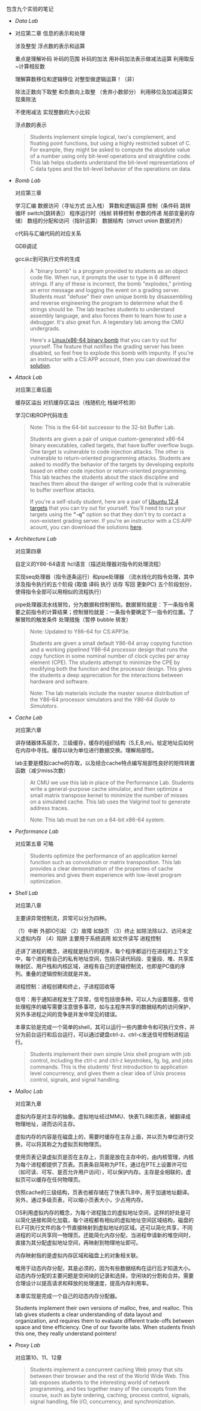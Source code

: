 包含九个实验的笔记

- *Data Lab*

- 对应第二章 信息的表示和处理

  涉及整型 浮点数的表示和运算 

  重点是理解补码 补码的范围 补码的加法 用补码加法表示做减法运算   利用取反~计算相反数 

  理解算数移位和逻辑移位   对整型做逻辑运算！（非） 

  除法正数向下取整   和负数向上取整  （舍弃小数部分）  利用移位及加减运算实现乘除法

  不使用减法 实现整数的大小比较

   浮点数的表示

  > Students implement simple logical, two's complement, and floating point functions, but using a highly restricted subset of C. For example, they might be asked to compute the absolute value of a number using only bit-level operations and straightline code. This lab helps students understand the bit-level representations of C data types and the bit-level behavior of the operations on data.

- *Bomb Lab*

  对应第三章

  学习汇编  数据访问（寻址方式 出入栈） 算数和逻辑运算 控制（条件码 跳转 循环 switch[跳转表]） 程序运行时（栈帧 转移控制 参数的传递 局部变量的存储）  数组的分配和访问（指针运算） 数据结构（struct union 数据对齐）  

  c代码与汇编代码的对应关系

  GDB调试

  gcc从c到可执行文件的生成

  > A "binary bomb" is a program provided to students as an object code file. When run, it prompts the user to type in 6 different strings. If any of these is incorrect, the bomb "explodes," printing an error message and logging the event on a grading server. Students must "defuse" their own unique bomb by disassembling and reverse engineering the program to determine what the 6 strings should be. The lab teaches students to understand assembly language, and also forces them to learn how to use a debugger. It's also great fun. A legendary lab among the CMU undergrads.
  >
  > Here's a [Linux/x86-64 binary bomb](http://csapp.cs.cmu.edu/3e/bomb.tar) that you can try out for yourself. The feature that notifies the grading server has been disabled, so feel free to explode this bomb with impunity. If you're an instructor with a CS:APP account, then you can download the [solution](http://csapp.cs.cmu.edu/im/bomb-solution.txt).

- *Attack Lab*

  对应第三章后面

  缓存区溢出 对抗缓存区溢出（栈随机化 栈破坏检测）

  学习CI和ROP代码攻击

  > Note: This is the 64-bit successor to the 32-bit Buffer Lab.
  >
  > Students are given a pair of unique custom-generated x86-64 binary executables, called targets, that have buffer overflow bugs. One target is vulnerable to code injection attacks. The other is vulnerable to return-oriented programming attacks. Students are asked to modify the behavior of the targets by developing exploits based on either code injection or return-oriented programming. This lab teaches the students about the stack discipline and teaches them about the danger of writing code that is vulnerable to buffer overflow attacks.
  >
  > If you're a self-study student, here are a pair of [Ubuntu 12.4 targets](http://csapp.cs.cmu.edu/3e/target1.tar) that you can try out for yourself. You'll need to run your targets using the **"-q"** option so that they don't try to contact a non-existent grading server. If you're an instructor with a CS:APP acount, you can download the solutions [here](https://csapp.cs.cmu.edu/im/labs/target1-sol.tar).

- *Architecture Lab*

  对应第四章

  自定义的Y86-64语言  hcl语言（描述处理器对指令的处理流程）

  实现seq处理器（指令逐条运行）和pipe处理器 （流水线化的指令处理，其中涉及指令执行的五个阶段 {取值 译码 执行 访存   写回  更新PC} 五个阶段划分，使得指令全部可以用相似的流程执行）

  pipe处理器流水线冒险，分为数据和控制冒险。数据冒险就是：下一条指令需要之前指令的计算结果；控制冒险就是：一条指令要确定下一指令的位置。了解冒险的触发条件 处理措施（暂停 bubble 转发）

  > Note: Updated to Y86-64 for CS:APP3e.
  >
  > Students are given a small default Y86-64 array copying function and a working pipelined Y86-64 processor design that runs the copy function in some nominal number of clock cycles per array element (CPE). The students attempt to minimize the CPE by modifying both the function and the processor design. This gives the students a deep appreciation for the interactions between hardware and software.
  >
  > Note: The lab materials include the master source distribution of the Y86-64 processor simulators and the *Y86-64 Guide to Simulators*.

- *Cache Lab*

  对应第六章

  讲存储器体系层次，三级缓存，缓存的组织结构（S,E,B,m)。给定地址后如何在内存中寻找。缓存以块为单位进行数据交换。理解局部性。

  lab主要是模拟cache的存取，以及结合cache特点编写局部性良好的矩阵转置函数（减少miss次数）

  > At CMU we use this lab in place of the Performance Lab. Students write a general-purpose cache simulator, and then optimize a small matrix transpose kernel to minimize the number of misses on a simulated cache. This lab uses the Valgrind tool to generate address traces.
  >
  > Note: This lab must be run on a 64-bit x86-64 system.

- *Performance Lab*

  对应第五章 可略

  > Students optimize the performance of an application kernel function such as convolution or matrix transposition. This lab provides a clear demonstration of the properties of cache memories and gives them experience with low-level program optimization.

- *Shell Lab*

  对应第八章

  主要讲异常控制流，异常可以分为四种。

  （1）中断  外部IO引起 （2）故障 如缺页  （3）终止 如除法除以2、访问未定义虚拟内存  （4）陷阱 主要用于系统调用 如文件读写 进程控制

  还讲了进程的概念，进程就是执行的程序，每个程序都运行在进程的上下文中，每个进程有自己的私有地址空间，包括只读代码段、变量段、堆、共享库映射区、用户栈和内核区域，进程有自己的逻辑控制流，也即是PC值的序列。重叠的逻辑控制流就是并发。

  进程控制：进程创建和终止，子进程回收等

  信号：用于通知进程发生了异常，信号包括很多种，可以人为设置阻塞，信号处理程序的编写需要注意很多事项，如与主程序共享的数据结构的访问保护，另外多进程之间的竞争是并发中常见的错误。

  本章实验是完成一个简单的shell，其可以运行一些内置命令和可执行文件，并分为前台运行和后台运行，可以通过键盘ctrl-z、ctrl-c发送信号控制进程运行。

  > Students implement their own simple Unix shell program with job control, including the ctrl-c and ctrl-z keystrokes, fg, bg, and jobs commands. This is the students' first introduction to application level concurrency, and gives them a clear idea of Unix process control, signals, and signal handling.

- *Malloc Lab*

  对应第九章

  虚拟内存是对主存的抽象。虚拟地址经过MMU、快表TLB和页表，被翻译成物理地址，进而访问主存。

  虚拟内存的内容是在磁盘上的，需要时缓存在主存上面，并以页为单位进行交换，可以将其称之为虚拟页和物理页。

  使用页表记录虚拟页是否在主存上，页面是放在主存中的，由内核管理，内核为每个进程都提供了页表。页表条目简称为PTE，通过在PTE上设置许可位（如可读、可写、是否允许用户访问），可以保护内存。主存是全相联的，虚拟页可以缓存在任何物理页。

  仿照cache的三级结构，页表也被存储在了快表TLB中，用于加速地址翻译。另外，通过多级页表，可以缩小页表大小，少占用内存。

  OS利用虚拟内存的概念，为每个进程独立的虚拟地址空间，这样的好处是可以简化链接和简化加载，每个进程都有相似的虚拟地址空间区域结构，磁盘的ELF可执行文件的各个节直接映射到虚拟地址的区域。还可以简化共享，不同进程的可以共享同一物理页。还能简化内存分配，当进程申请新的堆空间时，直接为其分配虚拟地址空间，再映射到物理地址即可。

  内存映射指的是虚拟内存区域和磁盘上的对象相关联。

  堆用于动态内存分配，其是必须的，因为有些数据结构在运行后才知道大小。动态内存分配的主要问题是空闲块的记录和选择，空闲块的分割和合并。需要合理设计以提高请求和释放的处理速度，提高内存利用率。

  本章实现是完成一个自己的动态内存分配器。

  Students implement their own versions of malloc, free, and realloc. This lab gives students a clear understanding of data layout and organization, and requires them to evaluate different trade-offs between space and time efficiency. One of our favorite labs. When students finish this one, they really understand pointers!

- *Proxy Lab*

  对应第10、11、12章

  

  > Students implement a concurrent caching Web proxy that sits between their browser and the rest of the World Wide Web. This lab exposes students to the interesting world of network programming, and ties together many of the concepts from the course, such as byte ordering, caching, process control, signals, signal handling, file I/O, concurrency, and synchronization.
